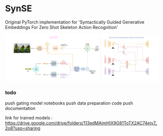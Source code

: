 # SynSE
Original PyTorch implementation for 'Syntactically Guided Generative Embeddings For Zero Shot Skeleton Action Recognition'

<img src = "Images/SynSE_arch.png" />

### todo
push gating model notebooks
push data preparation code
push documentation

link for trained models : https://drive.google.com/drive/folders/113edMAjmHlX9G81ToTX2AC74ejv7_2o8?usp=sharing
